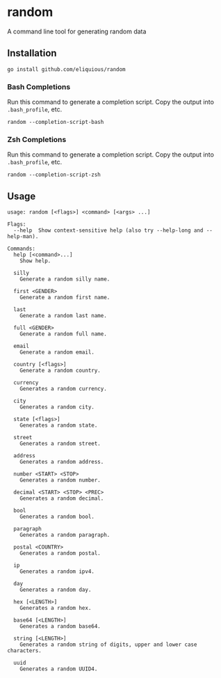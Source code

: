 # random
A command line tool for generating random data

## Installation

```
go install github.com/eliquious/random
```

### Bash Completions

Run this command to generate a completion script. Copy the output into `.bash_profile`, etc.

```
random --completion-script-bash
```

### Zsh Completions

Run this command to generate a completion script. Copy the output into `.bash_profile`, etc.

```
random --completion-script-zsh
```

## Usage

```
usage: random [<flags>] <command> [<args> ...]

Flags:
  --help  Show context-sensitive help (also try --help-long and --help-man).

Commands:
  help [<command>...]
    Show help.

  silly
    Generate a random silly name.

  first <GENDER>
    Generate a random first name.

  last
    Generate a random last name.

  full <GENDER>
    Generate a random full name.

  email
    Generate a random email.

  country [<flags>]
    Generate a random country.

  currency
    Generates a random currency.

  city
    Generates a random city.

  state [<flags>]
    Generates a random state.

  street
    Generates a random street.

  address
    Generates a random address.

  number <START> <STOP>
    Generates a random number.

  decimal <START> <STOP> <PREC>
    Generates a random decimal.

  bool
    Generates a random bool.

  paragraph
    Generates a random paragraph.

  postal <COUNTRY>
    Generates a random postal.

  ip
    Generates a random ipv4.

  day
    Generates a random day.

  hex [<LENGTH>]
    Generates a random hex.

  base64 [<LENGTH>]
    Generates a random base64.

  string [<LENGTH>]
    Generates a random string of digits, upper and lower case characters.

  uuid
    Generates a random UUID4.

```
